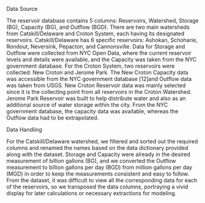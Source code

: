 Data Source

The reservoir database contains 5 columns: Reservoirs, Watershed, Storage (BG), Capacity (BG), and Outflow (BGD). There are two main watersheds from Catskill/Delaware and Croton System, each having its designated reservoirs. Catskill/Delaware has 6 specific reservoirs: Ashokan, Schoharie, Rondout, Neversink, Pepacton, and Cannonsville. Data for Storage and Outflow were collected from NYC Open Data, where the current reservoir levels and details were available, and the Capacity was taken from the NYC government database. For the Croton System, two reservoirs were collected: New Croton and Jerome Park. The New Croton Capacity data was accessible from the NYC government database [12]and Outflow data was taken from USGS. New Croton Reservoir data was mainly selected since it is the collecting point from all reservoirs in the Croton Watershed. Jerome Park Reservoir was built to help distribute water and also as an additional source of water storage within the city. From the NYC government database, the capacity data was available, whereas the Outflow data had to be extrapolated.

Data Handling

For the Catskill/Delaware watershed, we filtered and sorted out the required columns and renamed the names based on the data dictionary provided along with the dataset. Storage and Capacity were already in the desired measurement of billion gallons (BG), and we converted the Outflow measurement to billion gallons per day (BGD) from million gallons per day (MGD) in order to keep the measurements consistent and easy to follow. From the dataset, it was difficult to view all the corresponding data for each of the reservoirs, so we transposed the data columns, portraying a vivid display for later calculations or necessary extractions for modeling.